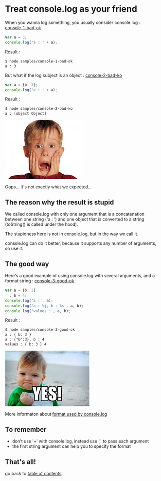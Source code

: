 Treat console.log as your friend
================================

When you wanna log something, you usually consider console.log : [console-1-bad-ok](https://github.com/openhoat/node-design/blob/master/samples/console-1-bad-ok.js)

```javascript
var a = 3;
console.log('a : ' + a);
```

Result :

```
$ node samples/console-1-bad-ok
a : 3
```

But what if the log subject is an object : [console-2-bad-ko](https://github.com/openhoat/node-design/blob/master/samples/console-2-bad-ko.js)

```javascript
var a = {b: 3};
console.log('a : ' + a);
```

Result :

```
$ node samples/console-2-bad-ko
a : [object Object]
```

![Oh no!](https://raw.githubusercontent.com/openhoat/node-design/master/assets/oh-no.jpg)

Oops... It's not exactly what we expected...

The reason why the result is stupid
-----------------------------------

We called console.log with only one argument that is a concatenation between one string ('a : ') and one object that is converted to a string (toString() is called under the hood).

The stupidness here is not in console.log, but in the way we call it.

console.log can do it better, because it supports any number of arguments, so use it.

The good way
------------

Here's a good example of using console.log with several arguments, and a format string : [console-3-good-ok](https://github.com/openhoat/node-design/blob/master/samples/console-3-good-ok.js)

```javascript
var a = {b: 3}
  , b = 4;
console.log('a :', a);
console.log('a : %j, b : %s', a, b);
console.log('values :', a, b);
```

Result :

```
$ node samples/console-3-good-ok
a : { b: 3 }
a : {"b":3}, b : 4
values : { b: 3 } 4
```

![Oh yeah!](https://raw.githubusercontent.com/openhoat/node-design/master/assets/yes-baby.jpg)

More informaton about [format used by console.log](http://nodejs.org/api/util.html#util_util_format_format)

To remember
-----------

- don't use '+' with console.log, instead use ',' to pass each argument
- the first string argument can help you to specify the format

That's all!
-----------

go back to [table of contents](../README.md#use-cases)